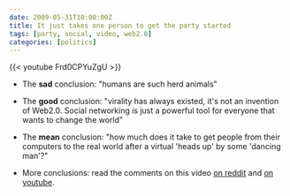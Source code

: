 ```yaml
---
date: 2009-05-31T10:00:00Z
title: It just takes one person to get the party started
tags: [party, social, video, web2.0]
categories: [politics]
---
```


{{< youtube Frd0CPYuZgU >}}

- The **sad** conclusion: "humans are such herd animals"

- The **good** conclusion: "virality has always existed, it's not an invention
of Web2.0. Social networking is just a powerful tool for everyone that wants to
change the world"

- The **mean** conclusion: "how much does it take to get people from their
computers to the real world after a virtual 'heads up' by some 'dancing man'?"

- More conclusions: read the comments on this video [on
reddit](http://www.reddit.com/r/videos/comments/8ol48/one_crazy_guy_dancing_alone_starts_a_huge_party/)
and [on youtube](http://www.youtube.com/watch?v=Frd0CPYuZgU).
